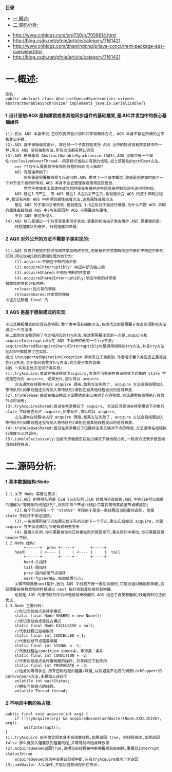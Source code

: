 <!-- START doctoc generated TOC please keep comment here to allow auto update -->
<!-- DON'T EDIT THIS SECTION, INSTEAD RE-RUN doctoc TO UPDATE -->
**目录**

- [一.概述:](#%E4%B8%80%E6%A6%82%E8%BF%B0)
- [二.源码分析:](#%E4%BA%8C%E6%BA%90%E7%A0%81%E5%88%86%E6%9E%90)

<!-- END doctoc generated TOC please keep comment here to allow auto update -->

 * http://www.cnblogs.com/xrq730/p/7056614.html
 * http://blog.csdn.net/pfnie/article/category/7161421
 * http://www.cnblogs.com/zhanjindong/p/java-concurrent-package-aqs-overview.html
 * http://blog.csdn.net/pfnie/article/category/7161421


# 一.概述:
	签名:
	public abstract class AbstractQueuedSynchronizer extends AbstractOwnableSynchronizer implements java.io.Serializable{}
#### 1.设计思想:AQS 是构建锁或者其他同步组件的基础框架,是JUC并发包中的核心基础组件
	(1).仅从 AQS 本身来说,它仅仅提供独占锁和共享锁两种方式, AQS 本身不存在所谓的公平和非公平锁.
	(2).AQS 基于模板模式设计, 其任何一个子类只能支持 AQS 当中的独占锁和共享锁中的一种,所以 AQS 没有抽象方法,所有方法都有默认实现
	(3).AQS 是继承自 AbstractOwnableSynchronizer(AOS),AOS 里面只有一个属性:exclusiveOwnerThread--用来标识当前占有锁的线程,加上该属性的get和set方法.
		==> ??为什么需要将持有锁的线程的标识向上抽取?
		AOS 有段注释如下:
			同步器是需要被线程互斥访问的,AOS 提供了一个基本概念,那就是创建锁时赋予一个对于这个锁的所有权.AOS 本身不会去管理或者使用这些信息.
			然而子类或者工具类在适当的时候会去维护这些信息来控制和监听访问控制权.
		AQS 是在1.5产生, 而 AOS 是在1.6之后才产生的.也就是说在 AQS 的整个声明过程中,都没有用到 AOS 中声明的属性或者方法,这些属性或者方法
		是在 AQS 的子类中才用的到.也就是在 1.6之后对子类进行增强.为什么不把 AOS 声明的属性直接放到 AQS 中?可能是因为 AQS 不需要这些属性,
		不对 AQS 做过多侵入.
	(4).AQS 核心是通过一个共享变量来同步状态,变量的状态由子类去维护,AQS 需要做的是:
		线程阻塞队列维护, 线程阻塞和唤醒.
#### 2.AQS 对外公开的方法不需要子类实现的:
	(1).AQS 仅仅只是提供独占锁和共享锁两种方式,但是每种方式都有响应中断和不响应中断的区别,所以说AQS锁的更细粒度的划分为:
		(1).acquire:不响应中断的独占锁
		(2).acquireInterruptibly: 响应中断的独占锁
		(3).acquireShared:不响应中断的共享锁
		(4).acquireSharedInterruptibly:响应中断的共享锁
	释放锁的方式只有两种:
		release:独占锁的释放
		releaseShared:共享锁的释放
	上述方法都是 final 的.
#### 3.AQS 是基于模板模式的实现:
    不过其模板模式的实现有些特别,整个类中没有抽象方法,取而代之的是需要子类去实现那些方法通过一个方法体.
	在上面的方法都调用了与之相对应的try方法.在这里需要注意的一点是,acquire和acquireInterruptibly在 AQS 中调用的是同一个try方法;
	acquireShared和acquireSharedInterruptibly也是调用相同的try方法,并且try方法在AQS中都提供了空实现.		
	抛出 UnsupportedOperationException 异常来让子类直到.作者暗示着子类应该去重写这些try方法,至于如何去重写try方法,完全是子类的自由
	AQS 一共有五处方法供子类实现:
	(1).tryAcquire:尝试在独占模式下acquire,方法应当查询在独占模式下对象的 state 字段是否允许 acquire, 如果允许,那么可以 acquire.
		方法通常在线程中执行 acquire 调用,如果方法失败了, acquire 方法会将线程加入等待队列(如果线程还没有加入等待队列)直到它被其他线程发出的信号释放.
	(2).tryRelease:尝试在独占模式下设置状态来反映对节点的释放,方法通常在线程执行释放节点时调用;
	(3).tryAcquireShared:尝试在共享模式下 acquire, 方法应当查询在共享模式下对象的 state 字段是否允许 acquire,如果允许,那么可以 acquire,
		方法通常在线程中执行 acquire 调用,如果方法失败了, acquire 方法会将线程加入等待队列(如果线程还没有加入等待队列)直到它被其他线程发出的信号释放.
	(4).tryReleaseShared:尝试在共享模式下设置状态来反映对节点的释放,方法通常在线程执行释放节点时调用;
	(5).isHeldExclusively:当前同步器是否在独占模式下被线程占用,一般该方法表示是否被当前线程独占.

# 二.源码分析:
#### 1.基本数据结构:Node
	1.1.关于 Node 需要注意点:
		(1).AQS 的等待队列是 CLH lock队列,CLH 经常用于自旋锁,AQS 中的CLH可以简单的理解为"等待锁的线程队列",队列中每个节点(线程)只需要等待其前驱节点释放锁;
		(2).每个节点持有一个 "status" 字段用于是否一条线程应当阻塞的追踪, 但是 state 字段并不保证加锁;
		(3).一条线程所在节点如果它处于队列头的下一个节点,那么它会尝试 acquire, 但是 acquire 并不保证成功,只是有权利去竞争
		(4).要进入队列,你只需要自动将它拼接在队列尾部即可;要从队列中移出,你只需要设置 header字段;
	1.2.Node 结构:
			+------+  prev +-----+       +-----+
		head|      | <---- |     | <---- |     |  tail
			+------+       +-----+       +-----+
			head-头指针
			tail-尾指针
			prev-指向前驱节点指针
			next-与prev相反,指向后置节点;
		关键不同就是next指针,因为 AQS 中线程不是一直在自旋的,可能会返回睡眠和唤醒,这就需要前继释放锁的时候通过 next 指针找到其后继将其唤醒.
		也就是 AQS 的等待队列中后继是被前继唤醒的.AQS 结合了自旋和睡眠/唤醒两种方法的优点.
	1.3.Node 主要代码:
		//标记当前结点是共享模式
		static final Node SHARED = new Node();
		//标记当前结点是独占模式
		static final Node EXCLUSIVE = null;
		//代表线程已经被取消
		static final int CANCELLED = 1;
		//代表后续节点需要唤醒
		static final int SIGNAL = -1;
		//代表线程在condition queue中，等待某一条件
		static final int CONDITION = -2;
		//代表后续结点会传播唤醒的操作，共享模式下起作用
		static final int PROPAGATE = -3;
		//结点的等待状态,用来控制线程的阻塞/唤醒,以及避免不必要的调用LockSupport的park/unpark方法,主要值上述四个
		volatile int waitStatus; 
		//拥有当前结点的线程。
		volatile Thread thread;

#### 2.不响应中断的独占锁:
	public final void acquire(int arg) {
        if (!tryAcquire(arg) && acquireQueued(addWaiter(Node.EXCLUSIVE), arg))
            selfInterrupt();
    }
    (1).tryAcquire 由子类实现本身不会阻塞线程,如果返回 true, 则线程继续,如果返回 false 那么就加入阻塞队列阻塞线程,并等待前继结点释放锁
    (2).acquireQueued返回true,说明当前线程被中断唤醒后获取到锁,重置其interrupt status为true
    	acquireQueued方法中会保证忽视中断,只有tryAcquire成功了才返回
    (3).addWaiter 入队操作,并返回当前线程所在节点.	









